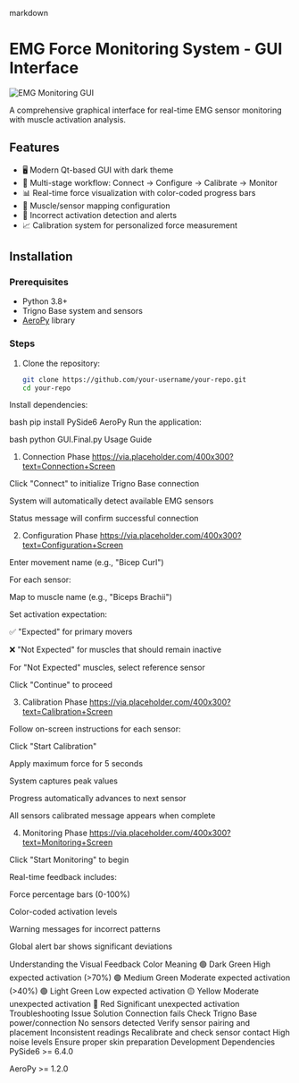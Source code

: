 markdown
# EMG Force Monitoring System - GUI Interface

![EMG Monitoring GUI](https://via.placeholder.com/800x400?text=EMG+Monitoring+GUI+Screenshot) <!-- Add actual screenshot later -->

A comprehensive graphical interface for real-time EMG sensor monitoring with muscle activation analysis.

## Features

- 🖥️ Modern Qt-based GUI with dark theme
- 🔄 Multi-stage workflow: Connect → Configure → Calibrate → Monitor
- 📊 Real-time force visualization with color-coded progress bars
- 💪 Muscle/sensor mapping configuration
- 🚨 Incorrect activation detection and alerts
- 📈 Calibration system for personalized force measurement

## Installation

### Prerequisites
- Python 3.8+
- Trigno Base system and sensors
- [AeroPy](https://github.com/your-repo/AeroPy) library

### Steps
1. Clone the repository:
   ```bash
   git clone https://github.com/your-username/your-repo.git
   cd your-repo
Install dependencies:

bash
pip install PySide6 AeroPy
Run the application:

bash
python GUI.Final.py
Usage Guide
1. Connection Phase
https://via.placeholder.com/400x300?text=Connection+Screen

Click "Connect" to initialize Trigno Base connection

System will automatically detect available EMG sensors

Status message will confirm successful connection

2. Configuration Phase
https://via.placeholder.com/400x300?text=Configuration+Screen

Enter movement name (e.g., "Bicep Curl")

For each sensor:

Map to muscle name (e.g., "Biceps Brachii")

Set activation expectation:

✅ "Expected" for primary movers

❌ "Not Expected" for muscles that should remain inactive

For "Not Expected" muscles, select reference sensor

Click "Continue" to proceed

3. Calibration Phase
https://via.placeholder.com/400x300?text=Calibration+Screen

Follow on-screen instructions for each sensor:

Click "Start Calibration"

Apply maximum force for 5 seconds

System captures peak values

Progress automatically advances to next sensor

All sensors calibrated message appears when complete

4. Monitoring Phase
https://via.placeholder.com/400x300?text=Monitoring+Screen

Click "Start Monitoring" to begin

Real-time feedback includes:

Force percentage bars (0-100%)

Color-coded activation levels

Warning messages for incorrect patterns

Global alert bar shows significant deviations

Understanding the Visual Feedback
Color	Meaning
🟢 Dark Green	High expected activation (>70%)
🟢 Medium Green	Moderate expected activation (>40%)
🟢 Light Green	Low expected activation
🟡 Yellow	Moderate unexpected activation
🔴 Red	Significant unexpected activation
Troubleshooting
Issue	Solution
Connection fails	Check Trigno Base power/connection
No sensors detected	Verify sensor pairing and placement
Inconsistent readings	Recalibrate and check sensor contact
High noise levels	Ensure proper skin preparation
Development
Dependencies
PySide6 >= 6.4.0

AeroPy >= 1.2.0
